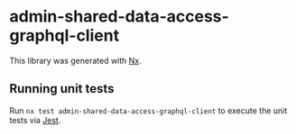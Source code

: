 # admin-shared-data-access-graphql-client

This library was generated with [Nx](https://nx.dev).

## Running unit tests

Run `nx test admin-shared-data-access-graphql-client` to execute the unit tests via [Jest](https://jestjs.io).
